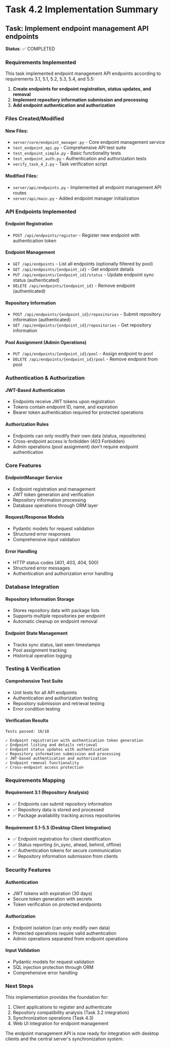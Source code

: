# Task 4.2 Implementation Summary

## Task: Implement endpoint management API endpoints

**Status**: ✅ COMPLETED

### Requirements Implemented

This task implemented endpoint management API endpoints according to requirements 3.1, 5.1, 5.2, 5.3, 5.4, and 5.5:

1. **Create endpoints for endpoint registration, status updates, and removal**
2. **Implement repository information submission and processing**
3. **Add endpoint authentication and authorization**

### Files Created/Modified

#### New Files:
- `server/core/endpoint_manager.py` - Core endpoint management service
- `test_endpoint_api.py` - Comprehensive API test suite
- `test_endpoint_simple.py` - Basic functionality tests
- `test_endpoint_auth.py` - Authentication and authorization tests
- `verify_task_4_2.py` - Task verification script

#### Modified Files:
- `server/api/endpoints.py` - Implemented all endpoint management API routes
- `server/api/main.py` - Added endpoint manager initialization

### API Endpoints Implemented

#### Endpoint Registration
- `POST /api/endpoints/register` - Register new endpoint with authentication token

#### Endpoint Management
- `GET /api/endpoints` - List all endpoints (optionally filtered by pool)
- `GET /api/endpoints/{endpoint_id}` - Get endpoint details
- `PUT /api/endpoints/{endpoint_id}/status` - Update endpoint sync status (authenticated)
- `DELETE /api/endpoints/{endpoint_id}` - Remove endpoint (authenticated)

#### Repository Information
- `POST /api/endpoints/{endpoint_id}/repositories` - Submit repository information (authenticated)
- `GET /api/endpoints/{endpoint_id}/repositories` - Get repository information

#### Pool Assignment (Admin Operations)
- `PUT /api/endpoints/{endpoint_id}/pool` - Assign endpoint to pool
- `DELETE /api/endpoints/{endpoint_id}/pool` - Remove endpoint from pool

### Authentication & Authorization

#### JWT-Based Authentication
- Endpoints receive JWT tokens upon registration
- Tokens contain endpoint ID, name, and expiration
- Bearer token authentication required for protected operations

#### Authorization Rules
- Endpoints can only modify their own data (status, repositories)
- Cross-endpoint access is forbidden (403 Forbidden)
- Admin operations (pool assignment) don't require endpoint authentication

### Core Features

#### EndpointManager Service
- Endpoint registration and management
- JWT token generation and verification
- Repository information processing
- Database operations through ORM layer

#### Request/Response Models
- Pydantic models for request validation
- Structured error responses
- Comprehensive input validation

#### Error Handling
- HTTP status codes (401, 403, 404, 500)
- Structured error messages
- Authentication and authorization error handling

### Database Integration

#### Repository Information Storage
- Stores repository data with package lists
- Supports multiple repositories per endpoint
- Automatic cleanup on endpoint removal

#### Endpoint State Management
- Tracks sync status, last seen timestamps
- Pool assignment tracking
- Historical operation logging

### Testing & Verification

#### Comprehensive Test Suite
- Unit tests for all API endpoints
- Authentication and authorization testing
- Repository submission and retrieval testing
- Error condition testing

#### Verification Results
```
Tests passed: 10/10

✓ Endpoint registration with authentication token generation
✓ Endpoint listing and details retrieval
✓ Endpoint status updates with authentication
✓ Repository information submission and processing
✓ JWT-based authentication and authorization
✓ Endpoint removal functionality
✓ Cross-endpoint access protection
```

### Requirements Mapping

#### Requirement 3.1 (Repository Analysis)
- ✅ Endpoints can submit repository information
- ✅ Repository data is stored and processed
- ✅ Package availability tracking across repositories

#### Requirement 5.1-5.5 (Desktop Client Integration)
- ✅ Endpoint registration for client identification
- ✅ Status reporting (in_sync, ahead, behind, offline)
- ✅ Authentication tokens for secure communication
- ✅ Repository information submission from clients

### Security Features

#### Authentication
- JWT tokens with expiration (30 days)
- Secure token generation with secrets
- Token verification on protected endpoints

#### Authorization
- Endpoint isolation (can only modify own data)
- Protected operations require valid authentication
- Admin operations separated from endpoint operations

#### Input Validation
- Pydantic models for request validation
- SQL injection protection through ORM
- Comprehensive error handling

### Next Steps

This implementation provides the foundation for:
1. Client applications to register and authenticate
2. Repository compatibility analysis (Task 3.2 integration)
3. Synchronization operations (Task 4.3)
4. Web UI integration for endpoint management

The endpoint management API is now ready for integration with desktop clients and the central server's synchronization system.